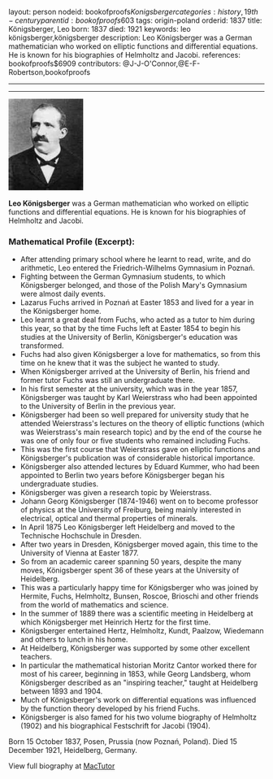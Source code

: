 layout: person
nodeid: bookofproofs$Konigsberger
categories: history,19th-century
parentid: bookofproofs$603
tags: origin-poland
orderid: 1837
title: Königsberger, Leo
born: 1837
died: 1921
keywords: leo königsberger,königsberger
description: Leo Königsberger was a German mathematician who worked on elliptic functions and differential equations. He is known for his biographies of Helmholtz and Jacobi.
references: bookofproofs$6909
contributors: @J-J-O'Connor,@E-F-Robertson,bookofproofs

---



---

![Konigsberger.jpg](https://github.com/bookofproofs/bookofproofs.github.io/blob/main/_sources/_assets/images/portraits/Konigsberger.jpg?raw=true)

**Leo Königsberger** was a German mathematician who worked on elliptic functions and differential equations. He is known for his biographies of Helmholtz and Jacobi.

### Mathematical Profile (Excerpt):
* After attending primary school where he learnt to read, write, and do arithmetic, Leo entered the Friedrich-Wilhelms Gymnasium in Poznań.
* Fighting between the German Gymnasium students, to which Königsberger belonged, and those of the Polish Mary's Gymnasium were almost daily events.
* Lazarus Fuchs arrived in Poznań at Easter 1853 and lived for a year in the Königsberger home.
* Leo learnt a great deal from Fuchs, who acted as a tutor to him during this year, so that by the time Fuchs left at Easter 1854 to begin his studies at the University of Berlin, Königsberger's education was transformed.
* Fuchs had also given Königsberger a love for mathematics, so from this time on he knew that it was the subject he wanted to study.
* When Königsberger arrived at the University of Berlin, his friend and former tutor Fuchs was still an undergraduate there.
* In his first semester at the university, which was in the year 1857, Königsberger was taught by Karl Weierstrass who had been appointed to the University of Berlin in the previous year.
* Königsberger had been so well prepared for university study that he attended Weierstrass's lectures on the theory of elliptic functions (which was Weierstrass's main research topic) and by the end of the course he was one of only four or five students who remained including Fuchs.
* This was the first course that Weierstrass gave on elliptic functions and Königsberger's publication was of considerable historical importance.
* Königsberger also attended lectures by Eduard Kummer, who had been appointed to Berlin two years before Königsberger began his undergraduate studies.
* Königsberger was given a research topic by Weierstrass.
* Johann Georg Königsberger (1874-1946) went on to become professor of physics at the University of Freiburg, being mainly interested in electrical, optical and thermal properties of minerals.
* In April 1875 Leo Königsberger left Heidelberg and moved to the Technische Hochschule in Dresden.
* After two years in Dresden, Königsberger moved again, this time to the University of Vienna at Easter 1877.
* So from an academic career spanning 50 years, despite the many moves, Königsberger spent 36 of these years at the University of Heidelberg.
* This was a particularly happy time for Königsberger who was joined by Hermite, Fuchs, Helmholtz, Bunsen, Roscoe, Brioschi and other friends from the world of mathematics and science.
* In the summer of 1889 there was a scientific meeting in Heidelberg at which Königsberger met Heinrich Hertz for the first time.
* Königsberger entertained Hertz, Helmholtz, Kundt, Paalzow, Wiedemann and others to lunch in his home.
* At Heidelberg, Königsberger was supported by some other excellent teachers.
* In particular the mathematical historian Moritz Cantor worked there for most of his career, beginning in 1853, while Georg Landsberg, whom Königsberger described as an "inspiring teacher," taught at Heidelberg between 1893 and 1904.
* Much of Königsberger's work on differential equations was influenced by the function theory developed by his friend Fuchs.
* Königsberger is also famed for his two volume biography of Helmholtz (1902) and his biographical Festschrift for Jacobi (1904).

Born 15 October 1837, Posen, Prussia (now Poznań, Poland). Died 15 December 1921, Heidelberg, Germany.

View full biography at [MacTutor](https://mathshistory.st-andrews.ac.uk/Biographies/Konigsberger/)
